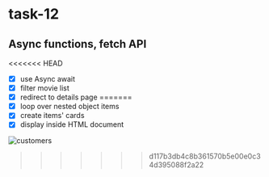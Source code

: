 # task-12

## Async functions, fetch API

<<<<<<< HEAD
- [x] use Async await
- [x] filter movie list
- [x] redirect to details page
=======
- [x] loop over nested object items
- [x] create items' cards
- [x] display inside HTML document

![customers](https://github.com/annatvali/Comm-tasks/assets/110423142/e0261a0d-fdd7-441a-87f1-a82d37e0dd2f)
>>>>>>> d117b3db4c8b361570b5e00e0c34d395088f2a22
